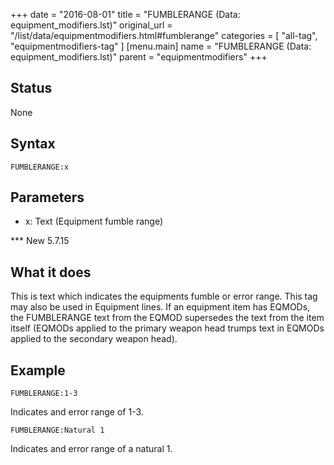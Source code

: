 +++
date = "2016-08-01"
title = "FUMBLERANGE (Data: equipment_modifiers.lst)"
original_url = "/list/data/equipmentmodifiers.html#fumblerange"
categories = [ "all-tag", "equipmentmodifiers-tag" ]
[menu.main]
    name = "FUMBLERANGE (Data: equipment_modifiers.lst)"
    parent = "equipmentmodifiers"
+++

## Status

None

## Syntax

`FUMBLERANGE:x`

## Parameters

-   x: Text (Equipment fumble range)



<span id="fumblerange"></span> \*\*\* New 5.7.15

What it does
------------

This is text which indicates the equipments fumble or error range. This
tag may also be used in Equipment lines. If an equipment item has
EQMODs, the FUMBLERANGE text from the EQMOD supersedes the text from the
item itself (EQMODs applied to the primary weapon head trumps text in
EQMODs applied to the secondary weapon head).

Example
-------

`FUMBLERANGE:1-3`

Indicates and error range of 1-3.

`FUMBLERANGE:Natural 1`

Indicates and error range of a natural 1.

